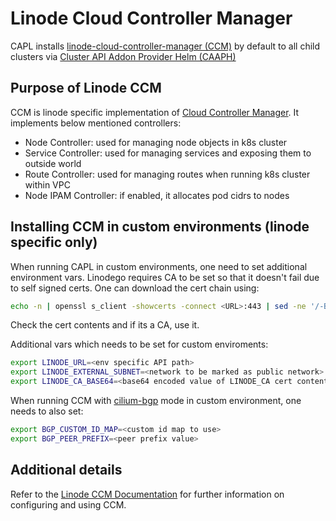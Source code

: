 # Linode Cloud Controller Manager

CAPL installs [linode-cloud-controller-manager (CCM)](https://github.com/linode/linode-cloud-controller-manager) by default to all child clusters
via [Cluster API Addon Provider Helm (CAAPH)](https://github.com/kubernetes-sigs/cluster-api-addon-provider-helm)

## Purpose of Linode CCM

CCM is linode specific implementation of [Cloud Controller Manager](https://kubernetes.io/docs/concepts/architecture/cloud-controller/). It implements below mentioned controllers:
* Node Controller: used for managing node objects in k8s cluster
* Service Controller: used for managing services and exposing them to outside world
* Route Controller: used for managing routes when running k8s cluster within VPC
* Node IPAM Controller: if enabled, it allocates pod cidrs to nodes

## Installing CCM in custom environments (linode specific only)

When running CAPL in custom environments, one need to set additional environment vars. Linodego requires CA to be set so that it doesn't fail due to self signed certs. One can download the cert chain using:

```sh
echo -n | openssl s_client -showcerts -connect <URL>:443 | sed -ne '/-BEGIN CERTIFICATE-/,/-END CERTIFICATE-/p'
```
Check the cert contents and if its a CA, use it.

Additional vars which needs to be set for custom enviroments:
```sh
export LINODE_URL=<env specific API path>
export LINODE_EXTERNAL_SUBNET=<network to be marked as public network>
export LINODE_CA_BASE64=<base64 encoded value of LINODE_CA cert content>
```

When running CCM with [cilium-bgp](https://github.com/linode/linode-cloud-controller-manager?tab=readme-ov-file#shared-ip-load-balancing) mode in custom environment, one needs to also set:

```sh
export BGP_CUSTOM_ID_MAP=<custom id map to use>
export BGP_PEER_PREFIX=<peer prefix value>
```

## Additional details

Refer to the [Linode CCM Documentation](https://github.com/linode/linode-cloud-controller-manager/blob/main/README.md)
for further information on configuring and using CCM.
